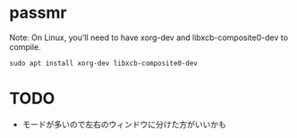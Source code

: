 # passmr
Note: On Linux, you'll need to have xorg-dev and libxcb-composite0-dev to compile. 
```
sudo apt install xorg-dev libxcb-composite0-dev
```

# TODO
- モードが多いので左右のウィンドウに分けた方がいいかも
